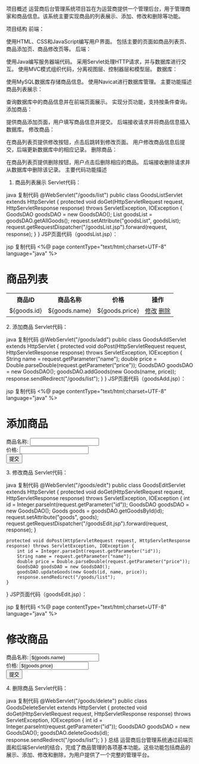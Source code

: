 项目概述
运营商后台管理系统项目旨在为运营商提供一个管理后台，用于管理商家和商品信息。该系统主要实现商品的列表展示、添加、修改和删除等功能。

项目结构
前端：

使用HTML、CSS和JavaScript编写用户界面。
包括主要的页面如商品列表页、商品添加页、商品修改页等。
后端：

使用Java编写服务器端代码。
采用Servlet处理HTTP请求，并与数据库进行交互。
使用MVC模式组织代码，分离视图层、控制器层和模型层。
数据库：

使用MySQL数据库存储商品信息。
使用Navicat进行数据库管理。
主要功能描述
商品列表展示：

查询数据库中的商品信息并在前端页面展示。
实现分页功能，支持按条件查询。
添加商品：

提供商品添加页面，用户填写商品信息并提交。
后端接收请求并将商品信息插入数据库。
修改商品：

在商品列表页提供修改按钮，点击后跳转到修改页面。
用户修改商品信息后提交，后端更新数据库中的相应记录。
删除商品：

在商品列表页提供删除按钮，用户点击后删除相应的商品。
后端接收删除请求并从数据库中删除该记录。
主要代码功能描述
1. 商品列表展示
Servlet代码：

java
复制代码
@WebServlet("/goods/list")
public class GoodsListServlet extends HttpServlet {
    protected void doGet(HttpServletRequest request, HttpServletResponse response) throws ServletException, IOException {
        GoodsDAO goodsDAO = new GoodsDAO();
        List<Goods> goodsList = goodsDAO.getAllGoods();
        request.setAttribute("goodsList", goodsList);
        request.getRequestDispatcher("/goodsList.jsp").forward(request, response);
    }
}
JSP页面代码（goodsList.jsp）：

jsp
复制代码
<%@ page contentType="text/html;charset=UTF-8" language="java" %>
<html>
<head><title>商品列表</title></head>
<body>
    <h1>商品列表</h1>
    <table>
        <tr>
            <th>商品ID</th>
            <th>商品名称</th>
            <th>价格</th>
            <th>操作</th>
        </tr>
        <c:forEach var="goods" items="${goodsList}">
            <tr>
                <td>${goods.id}</td>
                <td>${goods.name}</td>
                <td>${goods.price}</td>
                <td>
                    <a href="/goods/edit?id=${goods.id}">修改</a>
                    <a href="/goods/delete?id=${goods.id}">删除</a>
                </td>
            </tr>
        </c:forEach>
    </table>
</body>
</html>
2. 添加商品
Servlet代码：

java
复制代码
@WebServlet("/goods/add")
public class GoodsAddServlet extends HttpServlet {
    protected void doPost(HttpServletRequest request, HttpServletResponse response) throws ServletException, IOException {
        String name = request.getParameter("name");
        double price = Double.parseDouble(request.getParameter("price"));
        GoodsDAO goodsDAO = new GoodsDAO();
        goodsDAO.addGoods(new Goods(name, price));
        response.sendRedirect("/goods/list");
    }
}
JSP页面代码（goodsAdd.jsp）：

jsp
复制代码
<%@ page contentType="text/html;charset=UTF-8" language="java" %>
<html>
<head><title>添加商品</title></head>
<body>
    <h1>添加商品</h1>
    <form action="/goods/add" method="post">
        商品名称: <input type="text" name="name"><br>
        价格: <input type="text" name="price"><br>
        <input type="submit" value="提交">
    </form>
</body>
</html>
3. 修改商品
Servlet代码：

java
复制代码
@WebServlet("/goods/edit")
public class GoodsEditServlet extends HttpServlet {
    protected void doGet(HttpServletRequest request, HttpServletResponse response) throws ServletException, IOException {
        int id = Integer.parseInt(request.getParameter("id"));
        GoodsDAO goodsDAO = new GoodsDAO();
        Goods goods = goodsDAO.getGoodsById(id);
        request.setAttribute("goods", goods);
        request.getRequestDispatcher("/goodsEdit.jsp").forward(request, response);
    }

    protected void doPost(HttpServletRequest request, HttpServletResponse response) throws ServletException, IOException {
        int id = Integer.parseInt(request.getParameter("id"));
        String name = request.getParameter("name");
        double price = Double.parseDouble(request.getParameter("price"));
        GoodsDAO goodsDAO = new GoodsDAO();
        goodsDAO.updateGoods(new Goods(id, name, price));
        response.sendRedirect("/goods/list");
    }
}
JSP页面代码（goodsEdit.jsp）：

jsp
复制代码
<%@ page contentType="text/html;charset=UTF-8" language="java" %>
<html>
<head><title>修改商品</title></head>
<body>
    <h1>修改商品</h1>
    <form action="/goods/edit" method="post">
        <input type="hidden" name="id" value="${goods.id}">
        商品名称: <input type="text" name="name" value="${goods.name}"><br>
        价格: <input type="text" name="price" value="${goods.price}"><br>
        <input type="submit" value="提交">
    </form>
</body>
</html>
4. 删除商品
Servlet代码：

java
复制代码
@WebServlet("/goods/delete")
public class GoodsDeleteServlet extends HttpServlet {
    protected void doGet(HttpServletRequest request, HttpServletResponse response) throws ServletException, IOException {
        int id = Integer.parseInt(request.getParameter("id"));
        GoodsDAO goodsDAO = new GoodsDAO();
        goodsDAO.deleteGoods(id);
        response.sendRedirect("/goods/list");
    }
}
总结
运营商后台管理系统通过前端页面和后端Servlet的结合，完成了商品管理的各项基本功能。这些功能包括商品的展示、添加、修改和删除，为用户提供了一个完整的管理平台。
